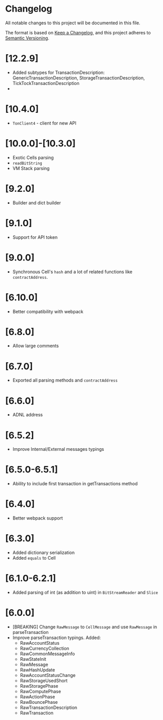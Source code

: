 # Changelog
All notable changes to this project will be documented in this file.

The format is based on [Keep a Changelog](https://keepachangelog.com/en/1.0.0/),
and this project adheres to [Semantic Versioning](https://semver.org/spec/v2.0.0.html).

# [12.2.9]
- Added subtypes for TransactionDescription: GenericTransactionDescription, StorageTransactionDescription, TickTockTransactionDescription
- 
# [10.4.0]
- `TonClient4` - client for new API

# [10.0.0]-[10.3.0]
- Exotic Cells parsing
- `readBitString`
- VM Stack parsing

# [9.2.0]
- Builder and dict builder

# [9.1.0]
- Support for API token

# [9.0.0]
- Synchronous Cell's `hash` and a lot of related functions like `contractAddress`.

# [6.10.0]
- Better compatibility with webpack

# [6.8.0]
- Allow large comments

# [6.7.0]
- Exported all parsing methods and `contractAddress`

# [6.6.0]
- ADNL address

# [6.5.2]
- Improve Internal/External messages typings

# [6.5.0-6.5.1]
- Ability to include first transaction in getTransactions method

# [6.4.0]
- Better webpack support

# [6.3.0]

- Added dictionary serialization
- Added `equals` to Cell

# [6.1.0-6.2.1]

- Added parsing of int (as addition to uint) in `BitStreamReader` and `Slice`

# [6.0.0]

- [BREAKING] Change `RawMessage` to `CellMessage` and use `RawMessage` in parseTransaction
- Improve parseTransaction typings. Added:
    - RawAccountStatus
    - RawCurrencyCollection
    - RawCommonMessageInfo
    - RawStateInit
    - RawMessage
    - RawHashUpdate
    - RawAccountStatusChange
    - RawStorageUsedShort
    - RawStoragePhase
    - RawComputePhase
    - RawActionPhase
    - RawBouncePhase
    - RawTransactionDescription
    - RawTransaction